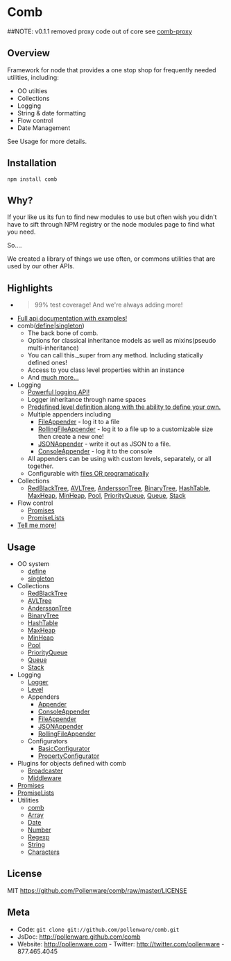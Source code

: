 Comb
=========

##NOTE: v0.1.1 removed proxy code out of core see [comb-proxy](http://github.com/Pollenware/comb-proxy)

Overview
--------

Framework for node that provides a one stop shop for frequently needed utilities, including:

* OO utilties
* Collections 
* Logging
* String & date formatting
* Flow control
* Date Management

See Usage for more details.

## Installation

    npm install comb


Why?
----

If your like us its fun to find new modules to use but often wish you didn't have to sift through NPM registry or the node modules page to find what you need.

   So....

We created a library of things we use often, or commons utilities that are used by our other APIs.

Highlights
---------
* > 99% test coverage! And we're always adding more!
* [Full api documentation with examples!](http://pollenware.github.com/comb/symbols/comb.html)
* comb([define](http://pollenware.github.com/comb/symbols/comb.html#.define)|[singleton](http://pollenware.github.com/comb/symbols/comb.html#.singleton))
   * The back bone of comb.
   * Options for classical inheritance models as well as mixins(pseudo multi-inheritance)
   * You can call this._super from any method. Including statically defined ones!
   * Access to you class level properties within an instance
   * And [much more...](http://pollenware.github.com/comb/symbols/comb.html#.define)
* Logging
  * [Powerful logging API!](http://pollenware.github.com/comb/symbols/comb.logging.Logger.html)
  * Logger inheritance through name spaces
  * [Predefined level definition along with the ability to define your own.](http://pollenware.github.com/comb/symbols/comb.logging.Level.html)
  * Multiple appenders including
     * [FileAppender](http://pollenware.github.com/comb/symbols/comb.logging.appenders.FileAppender.html) - log it to a file
     * [RollingFileAppender](http://pollenware.github.com/comb/symbols/comb.logging.appenders.RollingFileAppender.html) - log it to a file up to a customizable size then create a new one!
     * [JSONAppender](http://pollenware.github.com/comb/symbols/comb.logging.appenders.JSONAppender.html) - write it out as JSON to a file.
     * [ConsoleAppender](http://pollenware.github.com/comb/symbols/comb.logging.appenders.ConsoleAppender.html) - log it to the console
  * All appenders can be using with custom levels, separately, or all together.
  * Configurable with [files OR programatically](http://pollenware.github.com/comb/symbols/comb.logging.BasicConfigurator.html)
* Collections
  * [RedBlackTree](http://pollenware.github.com/comb/symbols/comb.collections.RedBlackTree.html), [AVLTree](http://pollenware.github.com/comb/symbols/comb.collections.AVLTree.html), [AnderssonTree](http://pollenware.github.com/comb/symbols/comb.collections.AnderssonTree.html), [BinaryTree](http://pollenware.github.com/comb/symbols/comb.collections.BinaryTree.html), [HashTable](http://pollenware.github.com/comb/symbols/comb.collections.HashTable.html), [MaxHeap](http://pollenware.github.com/comb/symbols/comb.collections.MaxHeap.html), [MinHeap](http://pollenware.github.com/comb/symbols/comb.collections.MinHeap.html), [Pool](http://pollenware.github.com/comb/symbols/comb.collections.Pool.html), [PriorityQueue](http://pollenware.github.com/comb/symbols/comb.collections.PriorityQueue.html), [Queue](http://pollenware.github.com/comb/symbols/comb.collections.Queue.html), [Stack](http://pollenware.github.com/comb/symbols/comb.collections.Stack.html)
* Flow control
  * [Promises](http://pollenware.github.com/comb/symbols/comb.Promise.html)
  * [PromiseLists](http://pollenware.github.com/comb/symbols/comb.PromiseList.html)
* [Tell me more!](http://pollenware.github.com/comb/symbols/comb.html)
 
  

Usage
-----

* OO system
  * [define](http://pollenware.github.com/comb/symbols/comb.html#.define)
  * [singleton](http://pollenware.github.com/comb/symbols/comb.html#.singleton)
* Collections
  * [RedBlackTree](http://pollenware.github.com/comb/symbols/comb.collections.RedBlackTree.html)
  * [AVLTree](http://pollenware.github.com/comb/symbols/comb.collections.AVLTree.html)
  * [AnderssonTree](http://pollenware.github.com/comb/symbols/comb.collections.AnderssonTree.html)
  * [BinaryTree](http://pollenware.github.com/comb/symbols/comb.collections.BinaryTree.html)
  * [HashTable](http://pollenware.github.com/comb/symbols/comb.collections.HashTable.html)
  * [MaxHeap](http://pollenware.github.com/comb/symbols/comb.collections.MaxHeap.html)
  * [MinHeap](http://pollenware.github.com/comb/symbols/comb.collections.MinHeap.html)
  * [Pool](http://pollenware.github.com/comb/symbols/comb.collections.Pool.html)
  * [PriorityQueue](http://pollenware.github.com/comb/symbols/comb.collections.PriorityQueue.html)
  * [Queue](http://pollenware.github.com/comb/symbols/comb.collections.Queue.html)
  * [Stack](http://pollenware.github.com/comb/symbols/comb.collections.Stack.html)
* Logging
  * [Logger](http://pollenware.github.com/comb/symbols/comb.logging.Logger.html)
  * [Level](http://pollenware.github.com/comb/symbols/comb.logging.Level.html)
  * Appenders
     * [Appender](http://pollenware.github.com/comb/symbols/comb.logging.appenders.Appender.html)
     * [ConsoleAppender](http://pollenware.github.com/comb/symbols/comb.logging.appenders.ConsoleAppender.html)
     * [FileAppender](http://pollenware.github.com/comb/symbols/comb.logging.appenders.FileAppender.html)
     * [JSONAppender](http://pollenware.github.com/comb/symbols/comb.logging.appenders.JSONAppender.html)
     * [RollingFileAppender](http://pollenware.github.com/comb/symbols/comb.logging.appenders.RollingFileAppender.html)
  * Configurators
     * [BasicConfigurator](http://pollenware.github.com/comb/symbols/comb.logging.BasicConfigurator.html)
     * [PropertyConfigurator](http://pollenware.github.com/comb/symbols/comb.logging.PropertyConfigurator.html)
* Plugins for objects defined with comb
  * [Broadcaster](http://pollenware.github.com/comb/symbols/comb.plugins.Broadcaster.html)
  * [Middleware ](http://pollenware.github.com/comb/symbols/comb.plugins.Middleware.html)
* [Promises](http://pollenware.github.com/comb/symbols/comb.Promise.html)
* [PromiseLists](http://pollenware.github.com/comb/symbols/comb.PromiseList.html)
* Utilities
  * [comb](http://pollenware.github.com/comb/symbols/comb.html)
  * [Array](http://pollenware.github.com/comb/symbols/comb.array.html)
  * [Date](http://pollenware.github.com/comb/symbols/comb.date.html)
  * [Number](http://pollenware.github.com/comb/symbols/comb.number.html)
  * [Regexp](http://pollenware.github.com/comb/symbols/comb.regexp.html)
  * [String](http://pollenware.github.com/comb/symbols/comb.string.html)
  * [Characters](http://pollenware.github.com/comb/symbols/comb.characters.html)

License
-------

MIT <https://github.com/Pollenware/comb/raw/master/LICENSE>

Meta
----

* Code: `git clone git://github.com/pollenware/comb.git`
* JsDoc: <http://pollenware.github.com/comb>
* Website:  <http://pollenware.com> - Twitter: <http://twitter.com/pollenware> - 877.465.4045
